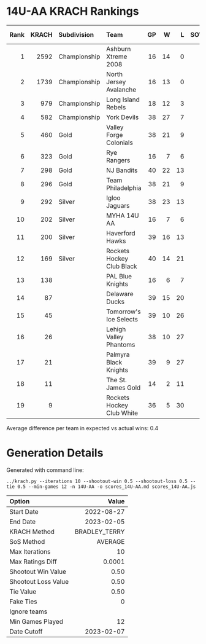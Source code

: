 # 14U-AA KRACH Rankings
Rank|KRACH|Subdivision|Team|GP|W|L|SOW|SOL|T|SoS|Exp Wins|Win Diff
---:|---:|:---|:---|---:|---:|---:|---:|---:|---:|---:|---:|---:
1|2592|Championship|Ashburn Xtreme 2008|16|14|0|2|0|0|505|13.7|1.3
2|1739|Championship|North Jersey Avalanche|16|13|0|1|2|0|432|13.4|1.1
3|979|Championship|Long Island Rebels|18|12|3|0|3|0|514|13.0|0.5
4|582|Championship|York Devils|38|27|7|3|1|0|325|28.5|0.5
5|460|Gold|Valley Forge Colonials|38|21|9|5|3|0|498|24.7|0.3
6|323|Gold|Rye Rangers|16|7|6|2|1|0|578|8.4|0.1
7|298|Gold|NJ Bandits|40|22|13|3|2|0|388|24.5|0.0
8|296|Gold|Team Philadelphia|38|21|9|2|6|0|330|25.3|0.3
9|292|Silver|Igloo Jaguars|38|23|13|2|0|0|301|24.1|0.1
10|202|Silver|MYHA 14U AA|16|7|6|1|2|0|246|8.6|0.1
11|200|Silver|Haverford Hawks|39|16|13|5|5|0|347|21.3|0.3
12|169|Silver|Rockets Hockey Club Black|40|14|21|3|2|0|440|16.6|0.1
13|138||PAL Blue Knights|16|6|7|1|2|0|272|7.6|0.1
14|87||Delaware Ducks|39|15|20|2|2|0|256|17.6|0.6
15|45||Tomorrow's Ice Selects|39|10|26|2|1|0|346|12.0|0.5
16|26||Lehigh Valley Phantoms|38|10|27|1|0|0|196|11.1|0.6
17|21||Palmyra Black Knights|39|9|27|0|3|0|225|11.2|0.7
18|11||The St. James Gold|14|2|11|1|0|0|131|2.7|0.2
19|9||Rockets Hockey Club White|36|5|30|0|1|0|286|5.9|0.4

Average difference per team in expected vs actual wins: 0.4
# Generation Details

Generated with command line:
```
../krach.py --iterations 10 --shootout-win 0.5 --shootout-loss 0.5 --tie 0.5 --min-games 12 -n 14U-AA -o scores_14U-AA.md scores_14U-AA.js
```

| Option | Value |
| :----- | ----: |
| Start Date | 2022-08-27 |
| End Date | 2023-02-05 |
| KRACH Method | BRADLEY_TERRY |
| SoS Method | AVERAGE |
| Max Iterations | 10 |
| Max Ratings Diff | 0.0001 |
| Shootout Win Value | 0.50 |
| Shootout Loss Value | 0.50 |
| Tie Value | 0.50 |
| Fake Ties | 0 |
| Ignore teams |  |
| Min Games Played | 12 |
| Date Cutoff | 2023-02-07 |

